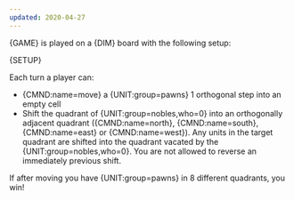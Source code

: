 ```yaml
---
updated: 2020-04-27
---
```


{GAME} is played on a {DIM} board with the following setup:

{SETUP}

Each turn a player can:

- {CMND:name=move} a {UNIT:group=pawns} 1 orthogonal step into an empty cell
- Shift the quadrant of {UNIT:group=nobles,who=0} into an orthogonally adjacent quadrant ({CMND:name=north}, {CMND:name=south}, {CMND:name=east} or {CMND:name=west}). Any units in the target quadrant are shifted into the quadrant vacated by the {UNIT:group=nobles,who=0}. You are not allowed to reverse an immediately previous shift.

If after moving you have {UNIT:group=pawns} in 8 different quadrants, you win!
